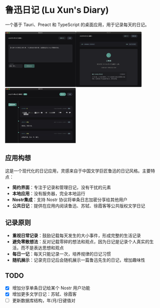 # 鲁迅日记 (Lu Xun's Diary)

一个基于 Tauri、Preact 和 TypeScript 的桌面应用，用于记录每天的日记。

<img src="./docs/screenshot.png" alt="鲁迅日记" height="180"><img src="./docs/screenshot-2.png" alt="鲁迅日记" height="180" height="300"><img src="./docs/screenshot-3.jpg" alt="鲁迅日记" height="180">

## 应用构想

这是一个现代化的日记应用，灵感来自于中国文学巨匠鲁迅的日记风格。主要特点：

- **简约界面**：专注于记录和管理日记，没有干扰的元素
- **本地应用**：没有服务器，完全本地运行
- **Nostr集成**：支持 Nostr 协议将单条日志加密分享给其他用户
- **公共日记**：提供在应用内阅读鲁迅、苏轼、徐霞客等公共版权文学日记

## 记录原则

- **重视日常记录**：鼓励记载每天发生的大小事件，形成完整的生活记录
- **避免零散想法**：反对记载零碎的想法和观点，因为日记是记录个人真实的生活，而不是表达思想和观点
- **每日一记**：每天只能记录一次，培养规律的日记习惯
- **随机展示**：记录完日记后会随机展示一篇鲁迅先生的日记，增加趣味性

## TODO

- [x] 增加分享单条日记给某个 Nostr 用户功能
- [x] 增加更多文学日记：苏轼、徐霞客
- [ ] 更新数据库结构，年/月/日键值对
